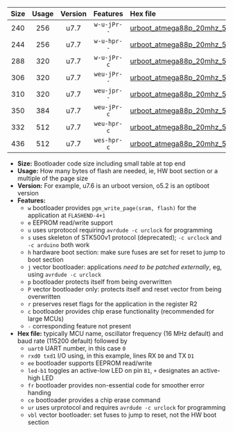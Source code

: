 |Size|Usage|Version|Features|Hex file|
|:-:|:-:|:-:|:-:|:--|
|240|256|u7.7|`w-u-jPr--`|[urboot_atmega88p_20mhz_57600bps_uart0_rxd0_txd1_led+b5_ur_vbl.hex](https://raw.githubusercontent.com/stefanrueger/urboot.hex/main/cores/minicore/atmega88p/fcpu_20mhz/57600_bps/urboot_atmega88p_20mhz_57600bps_uart0_rxd0_txd1_led+b5_ur_vbl.hex)|
|244|256|u7.7|`w-u-hpr--`|[urboot_atmega88p_20mhz_57600bps_uart0_rxd0_txd1_led+b5_fr_ur.hex](https://raw.githubusercontent.com/stefanrueger/urboot.hex/main/cores/minicore/atmega88p/fcpu_20mhz/57600_bps/urboot_atmega88p_20mhz_57600bps_uart0_rxd0_txd1_led+b5_fr_ur.hex)|
|288|320|u7.7|`w-u-jPr-c`|[urboot_atmega88p_20mhz_57600bps_uart0_rxd0_txd1_led+b5_fr_ce_ur_vbl.hex](https://raw.githubusercontent.com/stefanrueger/urboot.hex/main/cores/minicore/atmega88p/fcpu_20mhz/57600_bps/urboot_atmega88p_20mhz_57600bps_uart0_rxd0_txd1_led+b5_fr_ce_ur_vbl.hex)|
|306|320|u7.7|`weu-jPr--`|[urboot_atmega88p_20mhz_57600bps_uart0_rxd0_txd1_ee_led+b5_ur_vbl.hex](https://raw.githubusercontent.com/stefanrueger/urboot.hex/main/cores/minicore/atmega88p/fcpu_20mhz/57600_bps/urboot_atmega88p_20mhz_57600bps_uart0_rxd0_txd1_ee_led+b5_ur_vbl.hex)|
|310|320|u7.7|`weu-jpr--`|[urboot_atmega88p_20mhz_57600bps_uart0_rxd0_txd1_ee_led+b5_fr_ur_vbl.hex](https://raw.githubusercontent.com/stefanrueger/urboot.hex/main/cores/minicore/atmega88p/fcpu_20mhz/57600_bps/urboot_atmega88p_20mhz_57600bps_uart0_rxd0_txd1_ee_led+b5_fr_ur_vbl.hex)|
|350|384|u7.7|`weu-jPr-c`|[urboot_atmega88p_20mhz_57600bps_uart0_rxd0_txd1_ee_led+b5_fr_ce_ur_vbl.hex](https://raw.githubusercontent.com/stefanrueger/urboot.hex/main/cores/minicore/atmega88p/fcpu_20mhz/57600_bps/urboot_atmega88p_20mhz_57600bps_uart0_rxd0_txd1_ee_led+b5_fr_ce_ur_vbl.hex)|
|332|512|u7.7|`weu-hpr-c`|[urboot_atmega88p_20mhz_57600bps_uart0_rxd0_txd1_ee_led+b5_fr_ce_ur.hex](https://raw.githubusercontent.com/stefanrueger/urboot.hex/main/cores/minicore/atmega88p/fcpu_20mhz/57600_bps/urboot_atmega88p_20mhz_57600bps_uart0_rxd0_txd1_ee_led+b5_fr_ce_ur.hex)|
|436|512|u7.7|`wes-hpr-c`|[urboot_atmega88p_20mhz_57600bps_uart0_rxd0_txd1_ee_led+b5_fr_ce.hex](https://raw.githubusercontent.com/stefanrueger/urboot.hex/main/cores/minicore/atmega88p/fcpu_20mhz/57600_bps/urboot_atmega88p_20mhz_57600bps_uart0_rxd0_txd1_ee_led+b5_fr_ce.hex)|

- **Size:** Bootloader code size including small table at top end
- **Usage:** How many bytes of flash are needed, ie, HW boot section or a multiple of the page size
- **Version:** For example, u7.6 is an urboot version, o5.2 is an optiboot version
- **Features:**
  + `w` bootloader provides `pgm_write_page(sram, flash)` for the application at `FLASHEND-4+1`
  + `e` EEPROM read/write support
  + `u` uses urprotocol requiring `avrdude -c urclock` for programming
  + `s` uses skeleton of STK500v1 protocol (deprecated); `-c urclock` and `-c arduino` both work
  + `h` hardware boot section: make sure fuses are set for reset to jump to boot section
  + `j` vector bootloader: applications *need to be patched externally*, eg, using `avrdude -c urclock`
  + `p` bootloader protects itself from being overwritten
  + `P` vector bootloader only: protects itself and reset vector from being overwritten
  + `r` preserves reset flags for the application in the register R2
  + `c` bootloader provides chip erase functionality (recommended for large MCUs)
  + `-` corresponding feature not present
- **Hex file:** typically MCU name, oscillator frequency (16 MHz default) and baud rate (115200 default) followed by
  + `uart0` UART number, in this case `0`
  + `rxd0 txd1` I/O using, in this example, lines RX `D0` and TX `D1`
  + `ee` bootloader supports EEPROM read/write
  + `led-b1` toggles an active-low LED on pin `B1`, `+` designates an active-high LED
  + `fr` bootloader provides non-essential code for smoother error handing
  + `ce` bootloader provides a chip erase command
  + `ur` uses urprotocol and requires `avrdude -c urclock` for programming
  + `vbl` vector bootloader: set fuses to jump to reset, not the HW boot section

